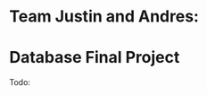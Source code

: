 Team Justin and Andres:
=======================

Database Final Project
======================


Todo:

